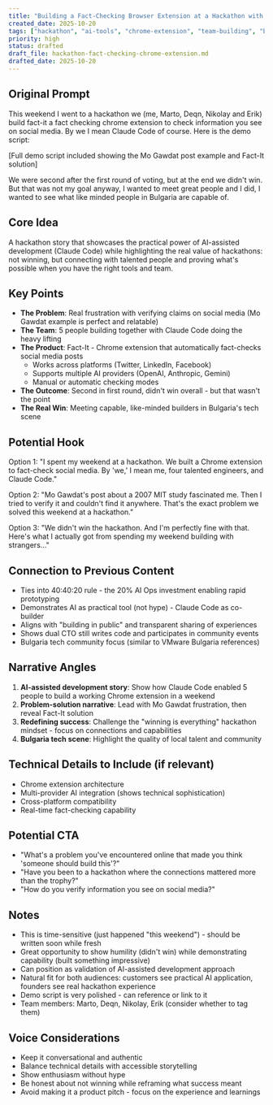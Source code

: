 ```yaml
---
title: "Building a Fact-Checking Browser Extension at a Hackathon with Claude Code"
created_date: 2025-10-20
tags: ["hackathon", "ai-tools", "chrome-extension", "team-building", "bulgaria-tech", "fact-checking"]
priority: high
status: drafted
draft_file: hackathon-fact-checking-chrome-extension.md
drafted_date: 2025-10-20
---
```


## Original Prompt
This weekend I went to a hackathon we (me, Marto, Deqn, Nikolay and Erik) build fact-it a fact checking chrome extension to check information you see on social media. By we I mean Claude Code of course. Here is the demo script:

[Full demo script included showing the Mo Gawdat post example and Fact-It solution]

We were second after the first round of voting, but at the end we didn't win. But that was not my goal anyway, I wanted to meet great people and I did, I wanted to see what like minded people in Bulgaria are capable of.

## Core Idea
A hackathon story that showcases the practical power of AI-assisted development (Claude Code) while highlighting the real value of hackathons: not winning, but connecting with talented people and proving what's possible when you have the right tools and team.

## Key Points
- **The Problem**: Real frustration with verifying claims on social media (Mo Gawdat example is perfect and relatable)
- **The Team**: 5 people building together with Claude Code doing the heavy lifting
- **The Product**: Fact-It - Chrome extension that automatically fact-checks social media posts
  - Works across platforms (Twitter, LinkedIn, Facebook)
  - Supports multiple AI providers (OpenAI, Anthropic, Gemini)
  - Manual or automatic checking modes
- **The Outcome**: Second in first round, didn't win overall - but that wasn't the point
- **The Real Win**: Meeting capable, like-minded builders in Bulgaria's tech scene

## Potential Hook
Option 1: "I spent my weekend at a hackathon. We built a Chrome extension to fact-check social media. By 'we,' I mean me, four talented engineers, and Claude Code."

Option 2: "Mo Gawdat's post about a 2007 MIT study fascinated me. Then I tried to verify it and couldn't find it anywhere. That's the exact problem we solved this weekend at a hackathon."

Option 3: "We didn't win the hackathon. And I'm perfectly fine with that. Here's what I actually got from spending my weekend building with strangers..."

## Connection to Previous Content
- Ties into 40:40:20 rule - the 20% AI Ops investment enabling rapid prototyping
- Demonstrates AI as practical tool (not hype) - Claude Code as co-builder
- Aligns with "building in public" and transparent sharing of experiences
- Shows dual CTO still writes code and participates in community events
- Bulgaria tech community focus (similar to VMware Bulgaria references)

## Narrative Angles
1. **AI-assisted development story**: Show how Claude Code enabled 5 people to build a working Chrome extension in a weekend
2. **Problem-solution narrative**: Lead with Mo Gawdat frustration, then reveal Fact-It solution
3. **Redefining success**: Challenge the "winning is everything" hackathon mindset - focus on connections and capabilities
4. **Bulgaria tech scene**: Highlight the quality of local talent and community

## Technical Details to Include (if relevant)
- Chrome extension architecture
- Multi-provider AI integration (shows technical sophistication)
- Cross-platform compatibility
- Real-time fact-checking capability

## Potential CTA
- "What's a problem you've encountered online that made you think 'someone should build this'?"
- "Have you been to a hackathon where the connections mattered more than the trophy?"
- "How do you verify information you see on social media?"

## Notes
- This is time-sensitive (just happened "this weekend") - should be written soon while fresh
- Great opportunity to show humility (didn't win) while demonstrating capability (built something impressive)
- Can position as validation of AI-assisted development approach
- Natural fit for both audiences: customers see practical AI application, founders see real hackathon experience
- Demo script is very polished - can reference or link to it
- Team members: Marto, Deqn, Nikolay, Erik (consider whether to tag them)

## Voice Considerations
- Keep it conversational and authentic
- Balance technical details with accessible storytelling
- Show enthusiasm without hype
- Be honest about not winning while reframing what success meant
- Avoid making it a product pitch - focus on the experience and learnings
